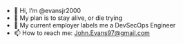 - 👋 Hi, I’m @evansjr2000
- 👀 My plan is to stay alive, or die trying
- 🌱 My current employer labels me a DevSecOps Engineer
- 📫 How to reach me: John.Evans97@gmail.com

<!---
evansjr2000/evansjr2000 is a ✨ special ✨ repository because its `README.md` (this file) appears on your GitHub profile.
You can click the Preview link to take a look at your changes.
--->
